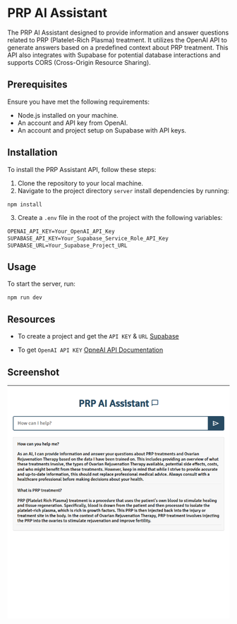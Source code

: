 # PRP AI Assistant

The PRP AI Assistant designed to provide information and answer questions related to PRP (Platelet-Rich Plasma) treatment.
It utilizes the OpenAI API to generate answers based on a predefined context about PRP treatment. This API also integrates with Supabase for potential database interactions and supports CORS (Cross-Origin Resource Sharing).

## Prerequisites

Ensure you have met the following requirements:

- Node.js installed on your machine.
- An account and API key from OpenAI.
- An account and project setup on Supabase with API keys.

## Installation

To install the PRP Assistant API, follow these steps:

1. Clone the repository to your local machine.
2. Navigate to the project directory `server` install dependencies by running:

```pash
npm install
```

3. Create a `.env` file in the root of the project with the following variables:

```env
OPENAI_API_KEY=Your_OpenAI_API_Key
SUPABASE_API_KEY=Your_Supabase_Service_Role_API_Key
SUPABASE_URL=Your_Supabase_Project_URL
```

## Usage

To start the server, run:

```pash
npm run dev
```

## Resources

- To create a project and get the `API KEY` & `URL`
[Supabase](https://supabase.com/docs/guides/api/api-keys)

- To get `OpenAI API KEY`
[OpneAI API Documentation](https://platform.openai.com/docs/overview)

## Screenshot

![ai assistant](./public/ai_prp_assistant.png)
